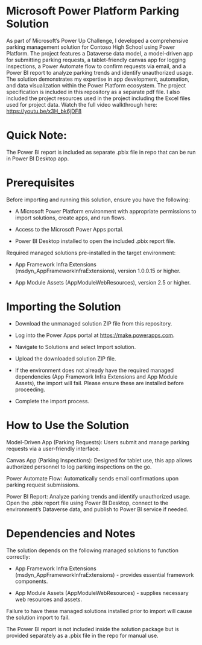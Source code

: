 # Microsoft Power Platform Parking Solution
As part of Microsoft’s Power Up Challenge, I developed a comprehensive parking management solution for Contoso High School using Power Platform. The project features a Dataverse data model, a model-driven app for submitting parking requests, a tablet-friendly canvas app for logging inspections, a Power Automate flow to confirm requests via email, and a Power BI report to analyze parking trends and identify unauthorized usage. The solution demonstrates my expertise in app development, automation, and data visualization within the Power Platform ecosystem. The project specification is included in this repository as a separate pdf file. I also included the project resources used in the project including the Excel files used for project data.
Watch the full video walkthrough here: https://youtu.be/x3H_bk6jDF8

# Quick Note:
The Power BI report is included as separate .pbix file in repo that can be run in Power BI Desktop app.

# Prerequisites
Before importing and running this solution, ensure you have the following:

- A Microsoft Power Platform environment with appropriate permissions to import solutions, create apps, and run flows.

- Access to the Microsoft Power Apps portal.

- Power BI Desktop installed to open the included .pbix report file.

Required managed solutions pre-installed in the target environment:

- App Framework Infra Extensions (msdyn_AppFrameworkInfraExtensions), version 1.0.0.15 or higher.

- App Module Assets (AppModuleWebResources), version 2.5 or higher.


# Importing the Solution
- Download the unmanaged solution ZIP file from this repository.

- Log into the Power Apps portal at https://make.powerapps.com.

- Navigate to Solutions and select Import solution.

- Upload the downloaded solution ZIP file.

- If the environment does not already have the required managed dependencies (App Framework Infra Extensions and App Module Assets), the import will fail. Please ensure these are installed before proceeding.

- Complete the import process.


# How to Use the Solution
Model-Driven App (Parking Requests): Users submit and manage parking requests via a user-friendly interface.

Canvas App (Parking Inspections): Designed for tablet use, this app allows authorized personnel to log parking inspections on the go.

Power Automate Flow: Automatically sends email confirmations upon parking request submissions.

Power BI Report: Analyze parking trends and identify unauthorized usage. Open the .pbix report file using Power BI Desktop, connect to the environment’s Dataverse data, and publish to Power BI service if needed.


# Dependencies and Notes
The solution depends on the following managed solutions to function correctly:

- App Framework Infra Extensions (msdyn_AppFrameworkInfraExtensions) - provides essential framework components.

- App Module Assets (AppModuleWebResources) - supplies necessary web resources and assets.

Failure to have these managed solutions installed prior to import will cause the solution import to fail.

The Power BI report is not included inside the solution package but is provided separately as a .pbix file in the repo for manual use.


